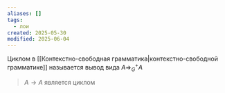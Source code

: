 ```yaml
---
aliases: []
tags:
  - лои
created: 2025-05-30
modified: 2025-06-04
---
```

Циклом в [[Контекстно-свободная грамматика|контекстно-свободной грамматике]] называется вывод вида $A \Rightarrow^+_G A$

> $A \rightarrow A$ является циклом